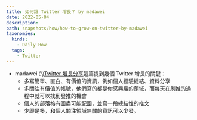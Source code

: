 ```yaml
---
title: 如何讓 Twitter 增長？ by madawei
date: 2022-05-04
description: 
path: snapshots/how/how-to-grow-on-twitter-by-madawei
taxonomies:
  kinds: 
    - Daily How
  tags: 
    - Twitter
---
```


- madawei 的[Twitter 增長分享](https://t.me/bmpi365/453)這篇提到幾個 Twitter 增長的關鍵：
	- 多寫簡單、直白、有價值的資訊，例如個人經驗總結、資料分享
	- 多關注有價值的帳號，他們寫的都是你感興趣的領域，而每天在刷推的過程中就可以找到發推的機會
	- 個人的部落格有圖盡可能配圖，並寫一段總結性的推文
	- 少即是多，和個人關注領域無關的資訊可以少發。 